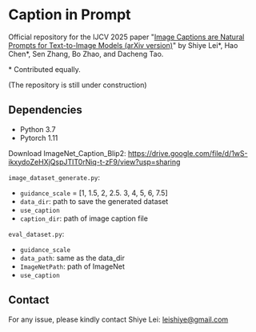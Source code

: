 # Caption in Prompt

Official repository for the IJCV 2025 paper "[Image Captions are Natural Prompts for Text-to-Image Models (arXiv version)](https://arxiv.org/abs/2307.08526)" by Shiye Lei\*, Hao Chen\*, Sen Zhang, Bo Zhao, and Dacheng Tao.

\* Contributed equally.

(The repository is still under construction)

## Dependencies

- Python 3.7
- Pytorch 1.11


Download ImageNet_Caption_Blip2: https://drive.google.com/file/d/1wS-ikxydoZeHXjQspJTIT0rNiq-t-zF9/view?usp=sharing

`image_dataset_generate.py`:
- `guidance_scale` = [1, 1.5, 2, 2.5. 3, 4, 5, 6, 7.5]
- `data_dir`:  path to save the generated dataset
- `use_caption`
- `caption_dir`: path of image caption file

`eval_dataset.py`:
- `guidance_scale`
- `data_path`: same as the data_dir
- `ImageNetPath`: path of ImageNet
- `use_caption`


## Contact

For any issue, please kindly contact Shiye Lei: [leishiye@gmail.com](mailto:leishiye@gmail.com)
